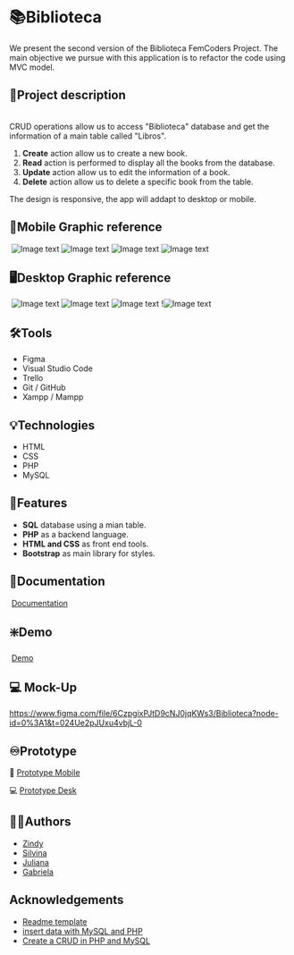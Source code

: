 
# :books:Biblioteca
We present the second version of the Biblioteca FemCoders Project. The main objective we pursue with this application is to refactor the code using MVC model.  
   
   
## :open_book:Project description   
​        
CRUD operations allow us to access "Biblioteca" database and get the information of a main table called "Libros".
1. **Create** action allow us to create a new book.
2. **Read** action is performed to display all the books from the database.
3. **Update** action allow us to edit the information of a book.
4. **Delete** action allow us to delete a specific book from the table.

The design is responsive, the app will addapt to desktop or mobile.
   ​
## :iphone:Mobile Graphic reference
​
![Image text](./assets/img/img_redme/Captura%205.PNG)
​![Image text](./assets/img/img_redme/Captura%206.PNG)
![Image text](./assets/img/img_redme/Captura%207.PNG)
![Image text](./assets/img/img_redme/Captura%208.PNG)

## :desktop_computer:Desktop Graphic reference
​
![Image text](./assets/img/img_redme/Captura%201.PNG)
![Image text](./assets/img/img_redme/Captura%202.PNG)
![Image text](./assets/img/img_redme/Captura%203.PNG)
!![Image text](./assets/img/img_redme/Captura%204.PNG)

## :hammer_and_wrench:Tools 
- Figma
- Visual Studio Code
- Trello
- Git / GitHub
- Xampp / Mampp   

## :bulb:Technologies
- HTML
- CSS
- PHP 
- MySQL
     
## :flashlight:Features
* **SQL** database using a mian table.
* **PHP** as a backend language.
* **HTML and CSS** as front end tools.
* **Bootstrap** as main library for styles.
​
## :page_facing_up:Documentation
​
[Documentation](https://factoriaf5.notion.site/Biblioteca-ace270257b804f508b3e9a93a0cc6693)
​
## :sparkle:Demo
​
[Demo](https://github.com/SILLUCERO/Biblioteca2)

## :computer: Mock-Up

https://www.figma.com/file/6CzpgixPJtD9cNJ0jqKWs3/Biblioteca?node-id=0%3A1&t=024Ue2pJUxu4vbjL-0
## :infinity:Prototype

:iphone: [Prototype Mobile](https://www.figma.com/proto/6CzpgixPJtD9cNJ0jqKWs3/Biblioteca?page-id=7%3A3&node-id=15%3A387&viewport=520%2C965%2C1&scaling=scale-down&starting-point-node-id=15%3A387)

:computer: [Prototype Desk](https://www.figma.com/proto/6CzpgixPJtD9cNJ0jqKWs3/Biblioteca?page-id=0%3A1&node-id=5%3A118&viewport=876%2C434%2C0.25&scaling=min-zoom&starting-point-node-id=5%3A118)
​
​
## :raising_hand_woman:Authors
- [Zindy](https://github.com/LittleZ17)
- [Silvina](https://github.com/SILLUCERO)
- [Juliana](https://github.com/)
- [Gabriela](https://github.com/gabrielabarajas)
   ​​
## Acknowledgements
 - [Readme template](https://readme.so/)
 - [insert data with MySQL and PHP](https://www.youtube.com/watch?v=uMlqYmvfkqo)
 - [Create a CRUD in PHP and MySQL](https://www.youtube.com/watch?v=MaJJ_n1E1yo)